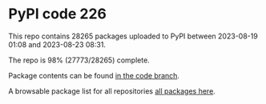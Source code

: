 # PyPI code 226

This repo contains 28265 packages uploaded to PyPI between 
2023-08-19 01:08 and 2023-08-23 08:31.

The repo is 98% (27773/28265) complete.

Package contents can be found [in the code branch](https://github.com/pypi-data/pypi-mirror-226/tree/code/packages).

A browsable package list for all repositories [all packages here](https://pypi-data.github.io/website/repositories/pypi-mirror-226).


